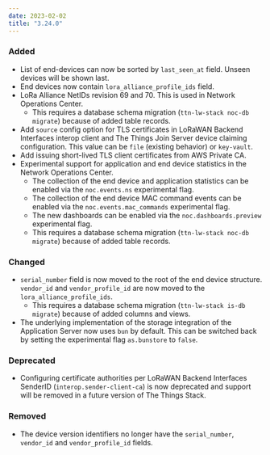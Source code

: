```yaml
---
date: 2023-02-02
title: "3.24.0"
---
```


### Added

- List of end-devices can now be sorted by `last_seen_at` field. Unseen devices will be shown last.
- End devices now contain `lora_alliance_profile_ids` field.
- LoRa Alliance NetIDs revision 69 and 70. This is used in Network Operations Center.
  - This requires a database schema migration (`ttn-lw-stack noc-db migrate`) because of added table records.
- Add `source` config option for TLS certificates in LoRaWAN Backend Interfaces interop client and The Things Join Server device claiming configuration. This value can be `file` (existing behavior) or `key-vault`.
- Add issuing short-lived TLS client certificates from AWS Private CA.
- Experimental support for application and end device statistics in the Network Operations Center.
  - The collection of the end device and application statistics can be enabled via the `noc.events.ns` experimental flag.
  - The collection of the end device MAC command events can be enabled via the `noc.events.mac_commands` experimental flag.
  - The new dashboards can be enabled via the `noc.dashboards.preview` experimental flag.
  - This requires a database schema migration (`ttn-lw-stack noc-db migrate`) because of added table records.

### Changed

- `serial_number` field is now moved to the root of the end device structure. `vendor_id` and `vendor_profile_id` are now moved to the `lora_alliance_profile_ids`.
  - This requires a database schema migration (`ttn-lw-stack is-db migrate`) because of added columns and views.
- The underlying implementation of the storage integration of the Application Server now uses `bun` by default. This can be switched back by setting the experimental flag `as.bunstore` to `false`.

### Deprecated

- Configuring certificate authorities per LoRaWAN Backend Interfaces SenderID (`interop.sender-client-ca`) is now deprecated and support will be removed in a future version of The Things Stack.

### Removed

- The device version identifiers no longer have the `serial_number`, `vendor_id` and `vendor_profile_id` fields.
